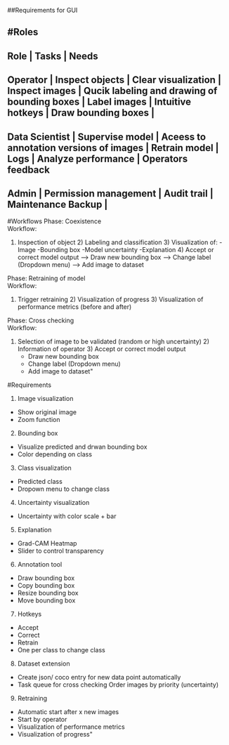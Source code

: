 ##Requirements for GUI

#Roles
---------------------------------------------------------------------------------------------------
Role	          |   Tasks                   |    	  Needs
---------------------------------------------------------------------------------------------------
Operator	      |  Inspect objects	        |       Clear visualization
      	        |  Inspect images	          |      Qucik labeling and drawing of bounding boxes
      	        |  Label images	            |      Intuitive hotkeys
      	        |  Draw bounding boxes	    |
---------------------------------------------------------------------------------------------------
Data Scientist	|  Supervise model	        |         Aceess to annotation versions of images
	              |  Retrain model	          |         Logs
	              |  Analyze performance	    |         Operators feedback
---------------------------------------------------------------------------------------------------
Admin  	        |  Permission management	  |          Audit trail
                |  Maintenance	Backup      |
---------------------------------------------------------------------------------------------------
	

#Workflows
Phase: Coexistence 	
Workflow:
  1) Inspection of object
	2) Labeling and classification
	3) Visualization of: 
      -Image
      -Bounding box
      -Model uncertainty
      -Explanation
	4) Accept or correct model output
    --> Draw new bounding box
    --> Change label (Dropdown menu)
    --> Add image to dataset

Phase: Retraining of model	
Workflow:  
  1) Trigger retraining
	2) Visualization of progress
	3) Visualization of performance metrics (before and after)

 
Phase: Cross checking	
Workflow: 
  1) Selection of image to be validated (random or high uncertainty)
	2) Information of operator
	3) Accept or correct model output
      - Draw new bounding box
      - Change label (Dropdown menu)
      - Add image to dataset"


#Requirements
1) Image visualization	
  - Show original image 
  - Zoom function
2) Bounding box
  - Visualize predicted and drwan bounding box
  - Color depending on class

3) Class visualization
  - Predicted class
  - Dropown menu to change class
4) Uncertainty visualization
  - Uncertainty with color scale + bar
5) Explanation
  - Grad-CAM Heatmap 
  - Slider to control transparency
6) Annotation tool
  - Draw bounding box
  - Copy bounding box
  - Resize bounding box
  - Move bounding box
7) Hotkeys
  - Accept
  - Correct
  - Retrain
  - One per class to change class
8) Dataset extension
  - Create json/ coco entry for new data point automatically
  - Task queue for cross checking	Order images by priority (uncertainty)
9) Retraining
  - Automatic start after x new images
  - Start by operator
  - Visualization of performance metrics
  - Visualization of progress"

